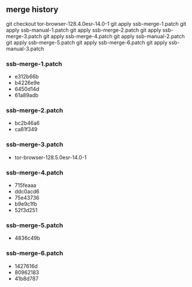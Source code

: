 ## merge history
git checkout tor-browser-128.4.0esr-14.0-1
git apply ssb-merge-1.patch
git apply ssb-manual-1.patch
git apply ssb-merge-2.patch
git apply ssb-merge-3.patch
git apply ssb-merge-4.patch
git apply ssb-manual-2.patch
git apply ssb-merge-5.patch
git apply ssb-merge-6.patch
git apply ssb-manual-3.patch

### ssb-merge-1.patch
- e312b66b
- b4226e9e
- 6450d14d
- 61a89adb
### ssb-merge-2.patch
- bc2b46a6
- ca81f349
### ssb-merge-3.patch
- tor-browser-128.5.0esr-14.0-1
### ssb-merge-4.patch
- 715feaaa
- ddc0acd6
- 75e43736
- b9e9c1fb
- 52f3d251
### ssb-merge-5.patch
- 4836c49b
### ssb-merge-6.patch
- 1427616d
- 80962183
- 41b8d787
